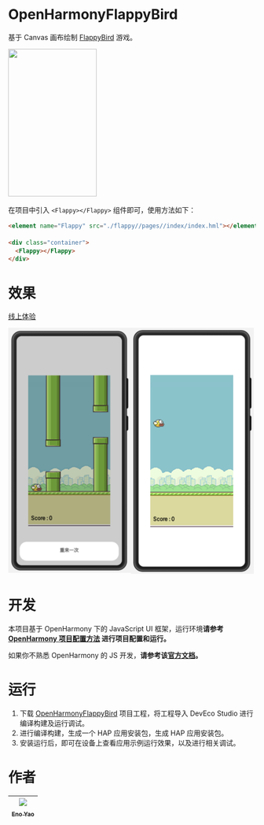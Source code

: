 # OpenHarmonyFlappyBird

基于 Canvas 画布绘制 [FlappyBird](https://gitee.com/wscats/OpenHarmonyFlappyBird) 游戏。

<img width="180" height="300px" src="./screenshots/3.gif" />

在项目中引入 `<Flappy></Flappy>` 组件即可，使用方法如下：

```html
<element name="Flappy" src="./flappy//pages//index/index.hml"></element>

<div class="container">
  <Flappy></Flappy>
</div>
```

# 效果

[线上体验](https://wscats.github.io/flappy/html/index.html)

<img width="250" align="left" src="./screenshots/1.png" />
<img width="250" src="./screenshots/2.png" />

# 开发

本项目基于 OpenHarmony 下的 JavaScript UI 框架，运行环境**请参考 [OpenHarmony 项目配置方法](https://gitee.com/isrc_ohos/ultimate-harmony-reference/blob/master/OpenHarmony%20JS%E9%A1%B9%E7%9B%AE%E5%BC%80%E5%8F%91%E6%B5%81%E7%A8%8B.md) 进行项目配置和运行。**

如果你不熟悉 OpenHarmony 的 JS 开发，**请参考该[官方文档](https://developer.harmonyos.com/cn/docs/documentation/doc-references/js-apis-overview-0000001056361791)。**

# 运行

1. 下载 [OpenHarmonyFlappyBird](https://gitee.com/wscats/OpenHarmonyFlappyBird) 项目工程，将工程导入 DevEco Studio 进行编译构建及运行调试。
2. 进行编译构建，生成一个 HAP 应用安装包，生成 HAP 应用安装包。
3. 安装运行后，即可在设备上查看应用示例运行效果，以及进行相关调试。

# 作者

| [<img src="https://avatars1.githubusercontent.com/u/17243165?s=460&v=4" width="60px;"/><br /><sub>Eno Yao</sub>](https://gitee.com/wscats) |
| ------------------------------------------------------------------------------------------------------------------------------------------ |
